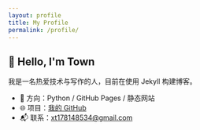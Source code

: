 ```yaml
---
layout: profile
title: My Profile
permalink: /profile/
---
```


## 👋 Hello, I'm Town

我是一名热爱技术与写作的人，目前在使用 Jekyll 构建博客。

- 🎯 方向：Python / GitHub Pages / 静态网站
- 🌐 项目：[我的 GitHub](https://github.com/xt1781485349)
- 📬 联系：xt178148534@gmail.com
